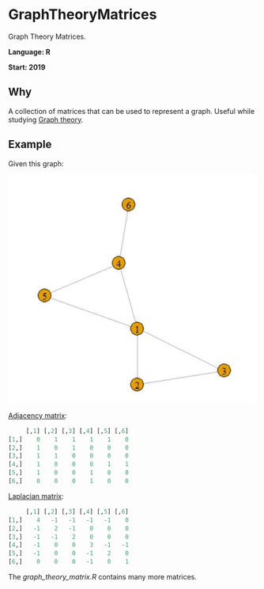 # GraphTheoryMatrices
Graph Theory Matrices.

**Language: R**

**Start: 2019**

## Why
A collection of matrices that can be used to represent a graph. Useful while studying [Graph theory](https://en.wikipedia.org/wiki/Graph_theory).

## Example

Given this graph:

![Example](/images/example.jpg)

[Adjacency matrix](https://en.wikipedia.org/wiki/Adjacency_matrix):

```r
     [,1] [,2] [,3] [,4] [,5] [,6]
[1,]    0    1    1    1    1    0
[2,]    1    0    1    0    0    0
[3,]    1    1    0    0    0    0
[4,]    1    0    0    0    1    1
[5,]    1    0    0    1    0    0
[6,]    0    0    0    1    0    0
```

[Laplacian matrix](https://en.wikipedia.org/wiki/Laplacian_matrix):

```r
     [,1] [,2] [,3] [,4] [,5] [,6]
[1,]    4   -1   -1   -1   -1    0
[2,]   -1    2   -1    0    0    0
[3,]   -1   -1    2    0    0    0
[4,]   -1    0    0    3   -1   -1
[5,]   -1    0    0   -1    2    0
[6,]    0    0    0   -1    0    1
```

The _graph\_theory\_matrix.R_ contains many more matrices.